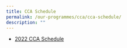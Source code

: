 ```yaml
---
title: CCA Schedule
permalink: /our-programmes/cca/cca-schedule/
description: ""
---
```

*  [2022 CCA Schedule](/files/2022%20CCA%20Schedule.pdf)